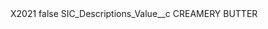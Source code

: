 <?xml version="1.0" encoding="UTF-8"?>
<CustomMetadata xmlns="http://soap.sforce.com/2006/04/metadata" xmlns:xsi="http://www.w3.org/2001/XMLSchema-instance" xmlns:xsd="http://www.w3.org/2001/XMLSchema">
    <label>X2021</label>
    <protected>false</protected>
    <values>
        <field>SIC_Descriptions_Value__c</field>
        <value xsi:type="xsd:string">CREAMERY BUTTER</value>
    </values>
</CustomMetadata>
